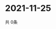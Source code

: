 # 2021-11-25
  共 0条

  <!-- BEGIN -->
  <!-- 最后更新时间Thu Nov 25 2021 13:13:03 GMT+0000 (Coordinated Universal Time) -->
  
  <!-- END -->
  
  